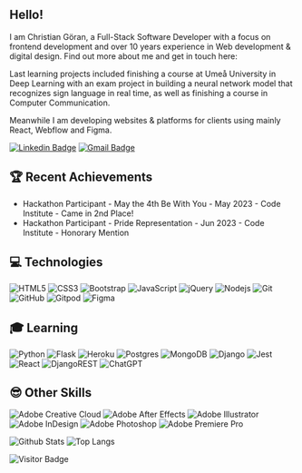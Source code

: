 ## Hello!

I am Christian Göran, a Full-Stack Software Developer with a focus on frontend development and over 10 years experience in Web development & digital design. Find out more about me and get in touch here:

Last learning projects included finishing a course at Umeå University in Deep Learning with an exam project in building a neural network model that recognizes sign language in real time, as well as finishing a course in Computer Communication.

Meanwhile I am developing websites & platforms for clients using mainly React, Webflow and Figma.

[![Linkedin Badge](https://img.shields.io/badge/-christiangoran-blue?style=flat-square&logo=Linkedin&logoColor=white&link=https://https://www.linkedin.com/in/christiangoran/)](https://www.linkedin.com/in/christiangoran/)
[![Gmail Badge](https://img.shields.io/badge/-christian.goran@gmail.com-c14438?style=flat-square&logo=Gmail&logoColor=white&link=mailto:christian.goran@gmail.com)](mailto:christian.goran@gmail.com)

## 🏆 Recent Achievements
* Hackathon Participant - May the 4th Be With You - May 2023 - Code Institute - Came in 2nd Place!
* Hackathon Participant - Pride Representation - Jun 2023 - Code Institute - Honorary Mention

## 💻 Technologies

![HTML5](https://img.shields.io/badge/-HTML5-E34F26?style=flat-square&logo=html5&logoColor=white)
![CSS3](https://img.shields.io/badge/-CSS3-1572B6?style=flat-square&logo=css3)
![Bootstrap](https://img.shields.io/badge/-Bootstrap-563D7C?style=flat-square&logo=bootstrap)
![JavaScript](https://img.shields.io/badge/-JavaScript-black?style=flat-square&logo=javascript)
![jQuery](https://img.shields.io/badge/jquery-%230769AD.svg?style=flat-square&logo=jquery&logoColor=white)
![Nodejs](https://img.shields.io/badge/-Nodejs-black?style=flat-square&logo=Node.js)
![Git](https://img.shields.io/badge/-Git-black?style=flat-square&logo=git)
![GitHub](https://img.shields.io/badge/-GitHub-181717?style=flat-square&logo=github)
![Gitpod](https://img.shields.io/badge/-Gitpod-f06611.svg?style=flat-square&logo=gitpod&logoColor=white)
![Figma](https://img.shields.io/badge/figma-%23F24E1E.svg?style=flat-square&logo=figma&logoColor=white)



## 🎓 Learning

![Python](https://img.shields.io/badge/-Python-black?style=flat-square&logo=Python)
![Flask](https://img.shields.io/badge/flask-%23000.svg?style=flat-square&logo=flask&logoColor=white)
![Heroku](https://img.shields.io/badge/heroku-%23430098.svg?style=flat-square&logo=heroku&logoColor=white)
![Postgres](https://img.shields.io/badge/postgres-%23316192.svg?style=flat-square&logo=postgresql&logoColor=white)
![MongoDB](https://img.shields.io/badge/MongoDB-%234ea94b.svg?style=flat-square&logo=mongodb&logoColor=white)
![Django](https://img.shields.io/badge/django-%23092E20.svg?style=flat-square&logo=django&logoColor=white)
![Jest](https://img.shields.io/badge/-jest-%23C21325?style=flat-square&logo=jest&logoColor=white)
![React](https://img.shields.io/badge/-React-black?style=flat-square&logo=react)
![DjangoREST](https://img.shields.io/badge/DJANGO-REST-ff1709?style=flat-square&logo=django&logoColor=white&color=ff1709&labelColor=gray)
![ChatGPT](https://img.shields.io/badge/chatGPT-74aa9c?style=for-the-badge&logo=openai&logoColor=white)


## 😎 Other Skills

![Adobe Creative Cloud](https://img.shields.io/badge/Adobe%20Creative%20Cloud-DA1F26.svg?style=flat-square&logo=Adobe%20Creative%20Cloud&logoColor=white)
![Adobe After Effects](https://img.shields.io/badge/After%20Effects-9999FF.svg?style=flat-square&logo=Adobe%20After%20Effects&logoColor=white)
![Adobe Illustrator](https://img.shields.io/badge/Illustrator-%23FF9A00.svg?style=flat-square&logo=adobe%20illustrator&logoColor=white)
![Adobe InDesign](https://img.shields.io/badge/InDesign-49021F?style=flat-square&logo=adobeindesign&logoColor=white)
![Adobe Photoshop](https://img.shields.io/badge/Photoshop-%2331A8FF.svg?style=flat-square&logo=adobe%20photoshop&logoColor=white)
![Adobe Premiere Pro](https://img.shields.io/badge/Premiere%20Pro-9999FF.svg?style=flat-square&logo=Adobe%20Premiere%20Pro&logoColor=white)



![Github Stats](https://github-readme-stats.vercel.app/api?username=christiangoran&count_private=true&show_icons=true&include_all_commits=true)
![Top Langs](https://github-readme-stats.vercel.app/api/top-langs/?username=christiangoran&hide=TeX&layout=compact)

![Visitor Badge](https://visitor-badge.laobi.icu/badge?page_id=christiangoran.christiangoran)
